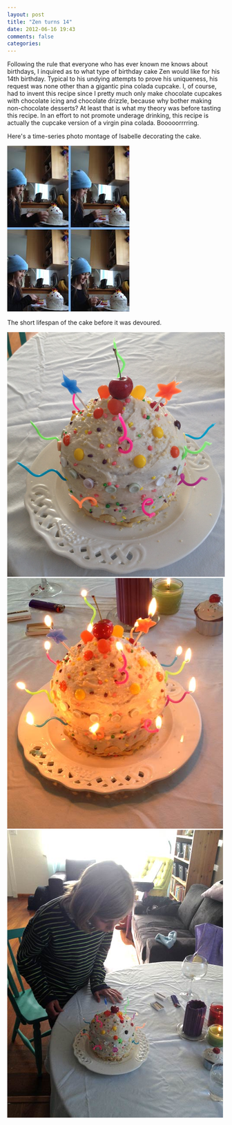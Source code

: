 ```yaml
---
layout: post
title: "Zen turns 14"
date: 2012-06-16 19:43
comments: false
categories: 
---
```

Following the rule that everyone who has ever known me knows about birthdays, I inquired as to what type of birthday cake Zen would like for his 14th birthday. Typical to his undying attempts to prove his uniqueness, his request was none other than a gigantic pina colada cupcake. I, of course, had to invent this recipe since I pretty much only make chocolate cupcakes with chocolate icing and chocolate drizzle, because why bother making non-chocolate desserts? At least that is what my theory was before tasting this recipe. In an effort to not promote underage drinking, this recipe is actually the cupcake version of a virgin pina colada. Booooorrrring. 

Here's a time-series photo montage of Isabelle decorating the cake.

<img src="images/isabellecollage.jpg" />

The short lifespan of the cake before it was devoured.

<img src="images/pinacolada.jpg" />
<img src="images/pina-colada-w-candles.jpg" />
<img src="images/pina-colada-wishes.jpg" />